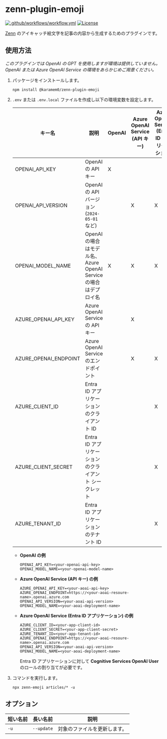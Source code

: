 # zenn-plugin-emoji

[![.github/workflows/workflow.yml](https://github.com/karamem0/zenn-plugin-emoji/actions/workflows/workflow.yml/badge.svg)](https://github.com/karamem0/zenn-plugin-emoji/actions/workflows/workflow.yml)
[![License](https://img.shields.io/github/license/karamem0/zenn-plugin-emoji.svg)](https://github.com/karamem0/zenn-plugin-emoji/blob/main/LICENSE)

[Zenn](https://zenn.dev/) のアイキャッチ絵文字を記事の内容から生成するためのプラグインです。

## 使用方法

*このプラグインでは OpenAI の GPT を使用しますが環境は提供していません。OpenAI または Azure OpenAI Service の環境をあらかじめご用意ください。*

1. パッケージをインストールします。

    ```
    npm install @karamem0/zenn-plugin-emoji
    ```

1. `.env` または `.env.local` ファイルを作成し以下の環境変数を設定します。

    |キー名|説明|OpenAI|Azure OpenAI Service (API キー)|Azure OpenAI Service (Entra ID アプリケーション)|
    |-|-|-|-|-|
    |OPENAI_API_KEY|OpenAI の API キー|X|||
    |OPENAI_API_VERSION|OpenAI の API バージョン (`2024-05-01` など)||X|X|
    |OPENAI_MODEL_NAME|OpenAI の場合はモデル名、Azure OpenAI Serviceの場合はデプロイ名|X|X|X|
    |AZURE_OPENAI_API_KEY|Azure OpenAI Service の API キー||X||
    |AZURE_OPENAI_ENDPOINT|Azure OpenAI Service のエンドポイント||X|X|
    |AZURE_CLIENT_ID|Entra ID アプリケーションのクライアント ID|||X|
    |AZURE_CLIENT_SECRET|Entra ID アプリケーションのクライアント シークレット|||X|
    |AZURE_TENANT_ID|Entra ID アプリケーションのテナント ID|||X|

    - **OpenAI の例**

        ```
        OPENAI_API_KEY=<your-openai-api-key>
        OPENAI_MODEL_NAME=<your-openai-model-name>
        ```

    - **Azure OpenAI Service (API キー) の例**

        ```
        AZURE_OPENAI_API_KEY=<your-aoai-api-key>
        AZURE_OPENAI_ENDPOINT=https://<your-aoai-resoure-name>.openai.azure.com
        OPENAI_API_VERSION=<your-aoai-api-version>
        OPENAI_MODEL_NAME=<your-aoai-deployment-name>
        ```

    - **Azure OpenAI Service (Entra ID アプリケーション) の例**

        ```
        AZURE_CLIENT_ID=<your-app-client-id>
        AZURE_CLIENT_SECRET=<your-app-client-secret>
        AZURE_TENANT_ID=<your-app-tenant-id>
        AZURE_OPENAI_ENDPOINT=https://<your-aoai-resoure-name>.openai.azure.com
        OPENAI_API_VERSION=<your-aoai-api-version>
        OPENAI_MODEL_NAME=<your-aoai-deployment-name>
        ```

        Entra ID アプリケーションに対して **Cognitive Services OpenAI User** のロールの割り当てが必要です。

1. コマンドを実行します。

    ```
    npx zenn-emoji articles/* -u
    ```

## オプション

|短い名前|長い名前|説明|
|-|-|-|
|`-u`|`--update`|対象のファイルを更新します。|
